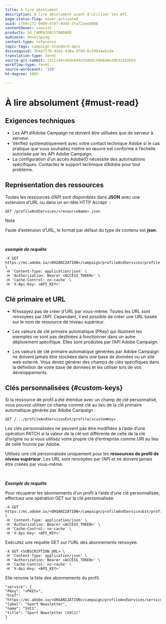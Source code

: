 ```yaml
---
title: À lire absolument
description: À lire absolument avant d’utiliser les API.
page-status-flag: never-activated
uuid: c7b9c171-0409-4707-9d45-3fa72aee8008
contentOwner: sauviat
products: SG_CAMPAIGN/STANDARD
audience: developing
content-type: reference
topic-tags: campaign-standard-apis
discoiquuid: 304e7779-42d2-430a-9704-8c599a4eb1da
translation-type: tm+mt
source-git-commit: 1321c84c49de6d9a318bbc5bb8a0e28b332d2b5d
workflow-type: tm+mt
source-wordcount: '320'
ht-degree: 100%

---
```



# À lire absolument {#must-read}

## Exigences techniques

* Les API d’Adobe Campaign ne doivent être utilisées que de serveur à serveur.
* Vérifiez systématiquement avec votre contact technique Adobe si le cas pratique que vous souhaitez mettre en œuvre est conforme à l’échelle autorisée par les API Adobe Campaign.
* La configuration d’un accès AdobeIO nécessite des autorisations spécifiques. Contactez le support technique d’Adobe pour tout problème.

## Représentation des ressources

Toutes les ressources d’API sont disponibles dans **JSON** avec une extension d’URL ou dans un en-tête HTTP Accept  :

`GET /profileAndServices/<resourceName>.json`

>[!NOTE]
>
>Faute d’extension d’URL, le format par défaut du type de contenu est **json**.

<br/>

***exemple de requête***

```
-X GET https://mc.adobe.io/<ORGANIZATION>/campaign/profileAndServices/profile.json \
-H 'Content-Type: application/json' \
-H 'Authorization: Bearer <ACCESS_TOKEN>' \
-H 'Cache-Control: no-cache' \
-H 'X-Api-Key: <API_KEY>'
```

## Clé primaire et URL

* N’essayez pas de créer d’URL par vous-même. Toutes les URL sont renvoyées par l’API. Cependant, il est possible de créer une URL basée sur le nom de ressource de niveau supérieur.

* Les valeurs de clé primaire automatique (PKey) qui illustrent les exemples ne sont pas destinées à fonctionner dans un autre déploiement spécifique. Elles sont produites par l’API Adobe Campaign.

* Les valeurs de clé primaire automatique générées par Adobe Campaign ne doivent jamais être stockées dans une base de données ou un site web externe. Vous devez générer des champs de clés spécifiques dans la définition de votre base de données et les utiliser lors de vos développements.

## Clés personnalisées {#custom-keys}

Si la ressource de profil a été étendue avec un champ de clé personnalisé, vous pouvez utiliser ce champ comme clé au lieu de la clé primaire automatique générée par Adobe Campaign :

`GET /.../profileAndServicesExt/profile/<customKey>`

Les clés personnalisées ne peuvent pas être modifiées à l’aide d’une opération PATCH si la valeur de la clé est différente de celle de la clé d’origine ou si vous utilisez votre propre clé d’entreprise comme URI au lieu de celle fournie par Adobe.

Utilisez une clé personnalisée uniquement pour les **ressources de profil de niveau supérieur**. Les URL sont renvoyées par l’API et ne doivent jamais être créées par vous-même.

<br/>

***Exemple de requête***

Pour récupérer les abonnements d’un profil à l’aide d’une clé personnalisée, effectuez une opération GET sur la clé personnalisée.

```
-X GET https://mc.adobe.io/<ORGANIZATION>/campaign/profileAndServicesExt/profile/<customKey> \
-H 'Content-Type: application/json' \
-H 'Authorization: Bearer <ACCESS_TOKEN>' \
-H 'Cache-Control: no-cache' \
-H 'X-Api-Key: <API_KEY>'
```

Exécutez une requête GET sur l’URL des abonnements renvoyée.

```
-X GET <SUBSCRIPTION_URL> \
-H 'Content-Type: application/json' \
-H 'Authorization: Bearer <ACCESS_TOKEN>' \
-H 'Cache-Control: no-cache' \
-H 'X-Api-Key: <API_KEY>'
```

Elle renvoie la liste des abonnements du profil.

```
"service": {
"PKey": "<PKEY>",
"href": "https://mc.adobe.io/<ORGANIZATION>/campaign/profileAndServices/service/<PKEY>",
"label": "Sport Newsletter",
"name": "SVC1",
"title": "Sport Newsletter (SVC1)"
}
```
